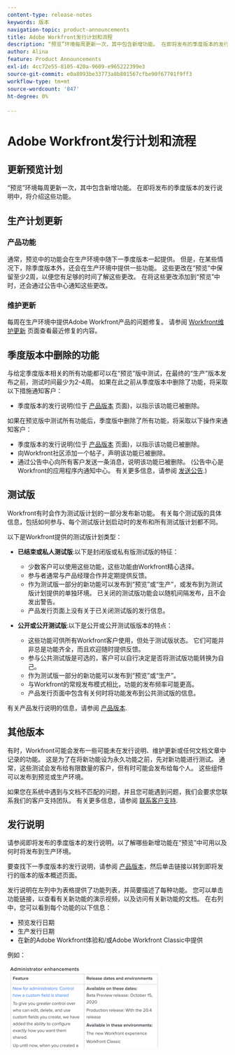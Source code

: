 ```yaml
---
content-type: release-notes
keywords: 版本
navigation-topic: product-announcements
title: Adobe Workfront发行计划和流程
description: “预览”环境每周更新一次，其中包含新增功能。 在即将发布的季度版本的发行说明中，将介绍这些功能。
author: Alina
feature: Product Announcements
exl-id: 4cc72e55-8105-420a-9609-e965222399e3
source-git-commit: e0a8093be33773a8b801567cfbe90f67701f9ff3
workflow-type: tm+mt
source-wordcount: '847'
ht-degree: 0%

---
```


# Adobe Workfront发行计划和流程

## 更新预览计划

“预览”环境每周更新一次，其中包含新增功能。 在即将发布的季度版本的发行说明中，将介绍这些功能。

## 生产计划更新

### 产品功能

通常，预览中的功能会在生产环境中随下一季度版本一起提供。 但是，在某些情况下，除季度版本外，还会在生产环境中提供一些功能。 这些更改在“预览”中保留至少2周，以便您有足够的时间了解这些更改。 在将这些更改添加到“预览”中时，还会通过公告中心通知这些更改。

### 维护更新

每周在生产环境中提供Adobe Workfront产品的问题修复。 请参阅 [Workfront维护更新](https://experienceleague.adobe.com/docs/workfront-known-issues/releases/current-updates.html) 页面查看最近修复的内容。

## 季度版本中删除的功能

与给定季度版本相关的所有功能都可以在“预览”版中测试，在最终的“生产”版本发布之前，测试时间最少为2-4周。 如果在此之前从季度版本中删除了功能，将采取以下措施通知客户：

* 季度版本的发行说明(位于 [产品版本](../../product-announcements/product-releases/product-releases.md) 页面)，以指示该功能已被删除。

如果在预览版中测试所有功能后，季度版中删除了所有功能，将采取以下操作来通知客户：

* 季度版本的发行说明(位于 [产品版本](../../product-announcements/product-releases/product-releases.md) 页面)，以指示该功能已被删除。
* 向Workfront社区添加一个帖子，声明该功能已被删除。
* 通过公告中心向所有客户发送一条消息，说明该功能已被删除。 (公告中心是Workfront的应用程序内通知中心。 有关更多信息，请参阅 [发送公告](../../administration-and-setup/get-started-wf-administration/view-send-announcements.md).)

## 测试版

Workfront有时会作为测试版计划的一部分发布新功能。
有关每个测试版的具体信息，包括如何参与、每个测试版计划启动时的发布和所有测试版计划都不同。

以下是Workfront提供的测试版计划类型：

* **已结束或私人测试版**:以下是封闭版或私有版测试版的特征：

   * 少数客户可以使用这些功能，这些功能由Workfront精心选择。
   * 参与者通常与产品经理合作并定期提供反馈。
   * 作为测试版一部分的新功能可以发布到“预览”或“生产”，或发布到为测试版计划提供的单独环境。 已关闭的测试版功能会以随机间隔发布，且不会发出警告。
   * 产品发行页面上没有关于已关闭测试版的发行信息。

* **公开或公开测试版**:以下是公开或公开测试版版本的特点：

   * 这些功能可供所有Workfront客户使用，但处于测试版状态。 它们可能并非总是功能齐全，而且欢迎随时提供反馈。
   * 参与公共测试版是可选的，客户可以自行决定是否将测试版功能转换为自己。
   * 作为测试版一部分的新功能可以发布到“预览”或“生产”。
   * 与Workfront的常规发布模式相比，功能的发布频率可能更高。
   * 产品发行页面中包含有关何时将功能发布到公共测试版的信息。

有关产品发行说明的信息，请参阅 [产品版本](../../product-announcements/product-releases/product-releases.md).

## 其他版本

有时，Workfront可能会发布一些可能未在发行说明、维护更新或任何文档文章中记录的功能。 这是为了在将新功能设为永久功能之前，先对新功能进行测试。 通常，这些测试会发布给有限数量的客户，但有时可能会发布给每个人。 这些组件可以发布到预览或生产环境。

如果您在系统中遇到与文档不匹配的问题，并且您可能遇到问题，我们会要求您联系我们的客户支持团队。 有关更多信息，请参阅 [联系客户支持](../../workfront-basics/tips-tricks-and-troubleshooting/contact-customer-support.md).

## 发行说明

请参阅即将发布的季度版本的发行说明，以了解哪些新增功能在“预览”中可用以及何时将发布到生产环境。

要查找下一季度版本的发行说明，请参阅 [产品版本](../../product-announcements/product-releases/product-releases.md)，然后单击链接以转到即将发行的版本的版本概述页面。

发行说明在左列中为表格提供了功能列表，并简要描述了每种功能。 您可以单击功能链接，以查看有关新功能的演示视频，以及访问有关新功能的文档。 在右列中，您可以看到每个功能的以下信息：

* 预览发行日期
* 生产发行日期
* 在新的Adobe Workfront体验和/或Adobe Workfront Classic中提供

例如：

![](assets/release-notes-350x189.png)
